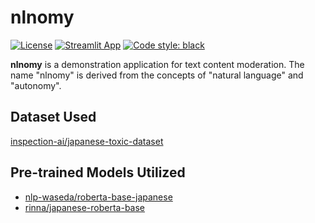 # nlnomy

[![License](https://img.shields.io/badge/License-Apache_2.0-blue.svg)](https://opensource.org/licenses/Apache-2.0)
[![Streamlit App](https://static.streamlit.io/badges/streamlit_badge_black_white.svg)](https://nlnomy.streamlit.app/)
[![Code style: black](https://img.shields.io/badge/code%20style-black-000000.svg)](https://github.com/psf/black)

**nlnomy** is a demonstration application for text content moderation. The name "nlnomy" is derived from the concepts of "natural language" and "autonomy".

## Dataset Used

[inspection-ai/japanese-toxic-dataset](https://github.com/inspection-ai/japanese-toxic-dataset/tree/main)

## Pre-trained Models Utilized

- [nlp-waseda/roberta-base-japanese](https://huggingface.co/nlp-waseda/roberta-base-japanese)
- [rinna/japanese-roberta-base](https://huggingface.co/rinna/japanese-roberta-base)
